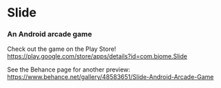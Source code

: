 # Slide
### An Android arcade game

Check out the game on the Play Store!
https://play.google.com/store/apps/details?id=com.biome.Slide

See the Behance page for another preview:
https://www.behance.net/gallery/48583651/Slide-Android-Arcade-Game
